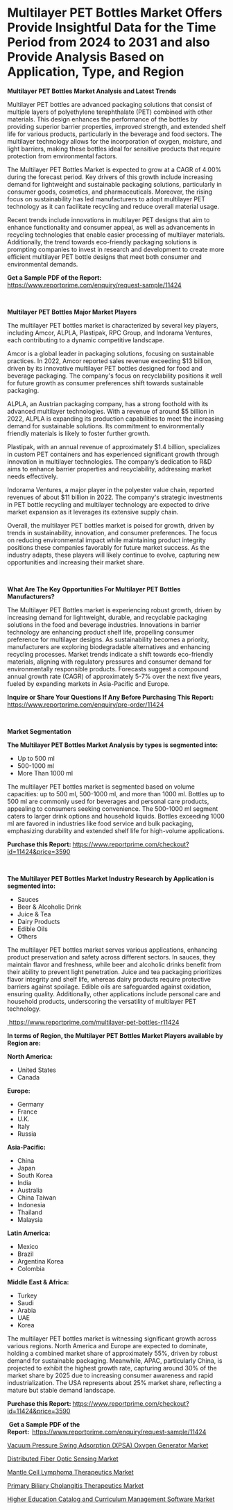 <p><h1>Multilayer PET Bottles Market Offers Provide Insightful Data for the Time Period from 2024 to 2031 and also Provide Analysis Based on Application, Type, and Region</h1></p><p><strong>Multilayer PET Bottles Market Analysis and Latest Trends</strong></p>
<p><p>Multilayer PET bottles are advanced packaging solutions that consist of multiple layers of polyethylene terephthalate (PET) combined with other materials. This design enhances the performance of the bottles by providing superior barrier properties, improved strength, and extended shelf life for various products, particularly in the beverage and food sectors. The multilayer technology allows for the incorporation of oxygen, moisture, and light barriers, making these bottles ideal for sensitive products that require protection from environmental factors.</p><p>The Multilayer PET Bottles Market is expected to grow at a CAGR of 4.00% during the forecast period. Key drivers of this growth include increasing demand for lightweight and sustainable packaging solutions, particularly in consumer goods, cosmetics, and pharmaceuticals. Moreover, the rising focus on sustainability has led manufacturers to adopt multilayer PET technology as it can facilitate recycling and reduce overall material usage.</p><p>Recent trends include innovations in multilayer PET designs that aim to enhance functionality and consumer appeal, as well as advancements in recycling technologies that enable easier processing of multilayer materials. Additionally, the trend towards eco-friendly packaging solutions is prompting companies to invest in research and development to create more efficient multilayer PET bottle designs that meet both consumer and environmental demands.</p></p>
<p><strong>Get a Sample PDF of the Report:&nbsp;</strong> <a href="https://www.reportprime.com/enquiry/request-sample/11424?utm_campaign=103&utm_medium=2&utm_source=Github&utm_content=ia&utm_term=02122024&utm_id=multilayer-pet-bottles">https://www.reportprime.com/enquiry/request-sample/11424</a></p>
<p>&nbsp;</p>
<p><strong>Multilayer PET Bottles Major Market Players</strong></p>
<p><p>The multilayer PET bottles market is characterized by several key players, including Amcor, ALPLA, Plastipak, RPC Group, and Indorama Ventures, each contributing to a dynamic competitive landscape.</p><p>Amcor is a global leader in packaging solutions, focusing on sustainable practices. In 2022, Amcor reported sales revenue exceeding $13 billion, driven by its innovative multilayer PET bottles designed for food and beverage packaging. The company's focus on recyclability positions it well for future growth as consumer preferences shift towards sustainable packaging.</p><p>ALPLA, an Austrian packaging company, has a strong foothold with its advanced multilayer technologies. With a revenue of around $5 billion in 2022, ALPLA is expanding its production capabilities to meet the increasing demand for sustainable solutions. Its commitment to environmentally friendly materials is likely to foster further growth.</p><p>Plastipak, with an annual revenue of approximately $1.4 billion, specializes in custom PET containers and has experienced significant growth through innovation in multilayer technologies. The company’s dedication to R&D aims to enhance barrier properties and recyclability, addressing market needs effectively.</p><p>Indorama Ventures, a major player in the polyester value chain, reported revenues of about $11 billion in 2022. The company's strategic investments in PET bottle recycling and multilayer technology are expected to drive market expansion as it leverages its extensive supply chain.</p><p>Overall, the multilayer PET bottles market is poised for growth, driven by trends in sustainability, innovation, and consumer preferences. The focus on reducing environmental impact while maintaining product integrity positions these companies favorably for future market success. As the industry adapts, these players will likely continue to evolve, capturing new opportunities and increasing their market share.</p></p>
<p>&nbsp;</p>
<p><strong>What Are The Key Opportunities For Multilayer PET Bottles Manufacturers?</strong></p>
<p><p>The Multilayer PET Bottles market is experiencing robust growth, driven by increasing demand for lightweight, durable, and recyclable packaging solutions in the food and beverage industries. Innovations in barrier technology are enhancing product shelf life, propelling consumer preference for multilayer designs. As sustainability becomes a priority, manufacturers are exploring biodegradable alternatives and enhancing recycling processes. Market trends indicate a shift towards eco-friendly materials, aligning with regulatory pressures and consumer demand for environmentally responsible products. Forecasts suggest a compound annual growth rate (CAGR) of approximately 5-7% over the next five years, fueled by expanding markets in Asia-Pacific and Europe.</p></p>
<p><strong>Inquire or Share Your Questions If Any Before Purchasing This Report:</strong> <a href="https://www.reportprime.com/enquiry/pre-order/11424?utm_campaign=103&utm_medium=2&utm_source=Github&utm_content=ia&utm_term=02122024&utm_id=multilayer-pet-bottles">https://www.reportprime.com/enquiry/pre-order/11424</a></p>
<p>&nbsp;</p>
<p><strong>Market Segmentation</strong></p>
<p><strong>The Multilayer PET Bottles Market Analysis by types is segmented into:</strong></p>
<p><ul><li>Up to 500 ml</li><li>500-1000 ml</li><li>More Than 1000 ml</li></ul></p>
<p><p>The multilayer PET bottles market is segmented based on volume capacities: up to 500 ml, 500-1000 ml, and more than 1000 ml. Bottles up to 500 ml are commonly used for beverages and personal care products, appealing to consumers seeking convenience. The 500-1000 ml segment caters to larger drink options and household liquids. Bottles exceeding 1000 ml are favored in industries like food service and bulk packaging, emphasizing durability and extended shelf life for high-volume applications.</p></p>
<p><strong>Purchase this Report:&nbsp;</strong><a href="https://www.reportprime.com/checkout?id=11424&price=3590&utm_campaign=103&utm_medium=2&utm_source=Github&utm_content=ia&utm_term=02122024&utm_id=multilayer-pet-bottles">https://www.reportprime.com/checkout?id=11424&price=3590</a></p>
<p>&nbsp;</p>
<p><strong>The Multilayer PET Bottles Market Industry Research by Application is segmented into:</strong></p>
<p><ul><li>Sauces</li><li>Beer & Alcoholic Drink</li><li>Juice & Tea</li><li>Dairy Products</li><li>Edible Oils</li><li>Others</li></ul></p>
<p><p>The multilayer PET bottles market serves various applications, enhancing product preservation and safety across different sectors. In sauces, they maintain flavor and freshness, while beer and alcoholic drinks benefit from their ability to prevent light penetration. Juice and tea packaging prioritizes flavor integrity and shelf life, whereas dairy products require protective barriers against spoilage. Edible oils are safeguarded against oxidation, ensuring quality. Additionally, other applications include personal care and household products, underscoring the versatility of multilayer PET technology.</p></p>
<p><a href="https://www.reportprime.com/multilayer-pet-bottles-r11424?utm_campaign=103&utm_medium=2&utm_source=Github&utm_content=ia&utm_term=02122024&utm_id=multilayer-pet-bottles">&nbsp;https://www.reportprime.com/multilayer-pet-bottles-r11424</a></p>
<p><strong>In terms of Region, the Multilayer PET Bottles Market Players available by Region are:</strong></p>
<p>
    <p> <strong> North America: </strong>
        <ul>
            <li>United States</li>
            <li>Canada</li>
        </ul>
        </p> 
    <p> <strong> Europe: </strong>
        <ul>
            <li>Germany</li>
            <li>France</li>
            <li>U.K.</li>
            <li>Italy</li>
            <li>Russia</li>
        </ul>
        </p> 
    <p> <strong> Asia-Pacific: </strong>
        <ul>
            <li>China</li>
            <li>Japan</li>
            <li>South Korea</li>
            <li>India</li>
            <li>Australia</li>
            <li>China Taiwan</li>
            <li>Indonesia</li>
            <li>Thailand</li>
            <li>Malaysia</li>
        </ul>
        </p> 
    <p> <strong> Latin America: </strong>
        <ul>
            <li>Mexico</li>
            <li>Brazil</li>
            <li>Argentina Korea</li>
            <li>Colombia</li>
        </ul>
        </p> 
    <p> <strong> Middle East & Africa: </strong>
        <ul>
            <li>Turkey</li>
            <li>Saudi</li>
            <li>Arabia</li>
            <li>UAE</li>
            <li>Korea</li>
        </ul>
    </p>
    </p>
<p><p>The multilayer PET bottles market is witnessing significant growth across various regions. North America and Europe are expected to dominate, holding a combined market share of approximately 55%, driven by robust demand for sustainable packaging. Meanwhile, APAC, particularly China, is projected to exhibit the highest growth rate, capturing around 30% of the market share by 2025 due to increasing consumer awareness and rapid industrialization. The USA represents about 25% market share, reflecting a mature but stable demand landscape.</p></p>
<p><strong>Purchase this Report: </strong><a href="https://www.reportprime.com/checkout?id=11424&price=3590&utm_campaign=103&utm_medium=2&utm_source=Github&utm_content=ia&utm_term=02122024&utm_id=multilayer-pet-bottles">https://www.reportprime.com/checkout?id=11424&price=3590</a></p>
<p>&nbsp;<strong>Get a Sample PDF of the Report:&nbsp;&nbsp;</strong><a href="https://www.reportprime.com/enquiry/request-sample/11424?utm_campaign=103&utm_medium=2&utm_source=Github&utm_content=ia&utm_term=02122024&utm_id=multilayer-pet-bottles">https://www.reportprime.com/enquiry/request-sample/11424</a></p>
<p><strong></strong></p>
<p><p><a href="https://issuu.com/reportprime-2/docs/vacuum-pressure-swing-adsorption-xpsa-oxygen-gener?utm_campaign=103&utm_medium=2&utm_source=Github&utm_content=ia&utm_term=02122024&utm_id=multilayer-pet-bottles">Vacuum Pressure Swing Adsorption (XPSA) Oxygen Generator Market</a></p><p><a href="https://issuu.com/reportprime-2/docs/distributed-fiber-optic-sensing-market-size-2030.p?utm_campaign=103&utm_medium=2&utm_source=Github&utm_content=ia&utm_term=02122024&utm_id=multilayer-pet-bottles">Distributed Fiber Optic Sensing Market</a></p><p><a href="https://www.linkedin.com/pulse/evaluating-profitability-growth-mantle-cell-lymphoma-therapeutics-lxt5c?utm_campaign=103&utm_medium=2&utm_source=Github&utm_content=ia&utm_term=02122024&utm_id=multilayer-pet-bottles">Mantle Cell Lymphoma Therapeutics Market</a></p><p><a href="https://www.linkedin.com/pulse/primary-biliary-cholangitis-therapeutics-market-size-2024-b186f?utm_campaign=103&utm_medium=2&utm_source=Github&utm_content=ia&utm_term=02122024&utm_id=multilayer-pet-bottles">Primary Biliary Cholangitis Therapeutics Market</a></p><p><a href="https://www.linkedin.com/pulse/higher-education-catalog-curriculum-management-software-market-7undf?utm_campaign=103&utm_medium=2&utm_source=Github&utm_content=ia&utm_term=02122024&utm_id=multilayer-pet-bottles">Higher Education Catalog and Curriculum Management Software Market</a></p></p>